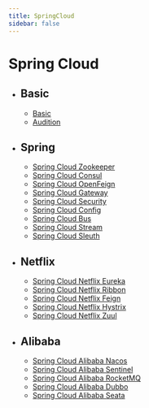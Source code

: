 ```yaml
---
title: SpringCloud
sidebar: false
---
```


# Spring Cloud

+ ## Basic

  + [Basic](../md/backEnd/java/springCloud/basic.md)
  + [Audition](../md/backEnd/java/springCloud/audition.md)

  

+ ## Spring

  + [Spring Cloud Zookeeper](../md/backEnd/java/springCloud/eureka.md)
  + [Spring Cloud Consul](../md/backEnd/java/springCloud/eureka.md)
  + [Spring Cloud OpenFeign](../md/backEnd/java/springCloud/eureka.md)
  + [Spring Cloud Gateway](../md/backEnd/java/springCloud/eureka.md)
  + [Spring Cloud Security](../md/backEnd/java/springCloud/eureka.md)
  + [Spring Cloud Config](../md/backEnd/java/springCloud/eureka.md)
  + [Spring Cloud Bus](../md/backEnd/java/springCloud/eureka.md)
  + [Spring Cloud Stream](../md/backEnd/java/springCloud/eureka.md)
  + [Spring Cloud Sleuth](../md/backEnd/java/springCloud/eureka.md)

  

+ ## Netflix

  + [Spring Cloud Netflix Eureka](../md/backEnd/java/springCloud/eureka.md)
  + [Spring Cloud Netflix Ribbon](../md/backEnd/java/springCloud/ribbon.md)
  + [Spring Cloud Netflix Feign](../md/backEnd/java/springCloud/fegin.md)
  + [Spring Cloud Netflix Hystrix](../md/backEnd/java/springCloud/hystrix.md)
  + [Spring Cloud Netflix Zuul](../md/backEnd/java/springCloud/zuul.md)

  

+ ## Alibaba

  + [Spring Cloud Alibaba Nacos](../md/backEnd/java/springCloud/eureka.md)
  + [Spring Cloud Alibaba Sentinel](../md/backEnd/java/springCloud/eureka.md)
  + [Spring Cloud Alibaba RocketMQ](../md/backEnd/java/springCloud/eureka.md)
  + [Spring Cloud Alibaba Dubbo](../md/backEnd/java/springCloud/eureka.md)
  + [Spring Cloud Alibaba Seata](../md/backEnd/java/springCloud/eureka.md)



